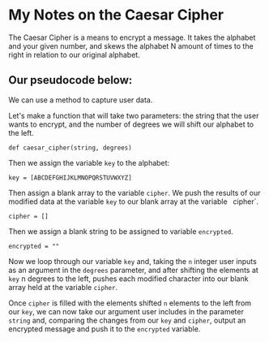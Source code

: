 # My Notes on the Caesar Cipher

The Caesar Cipher is a means to encrypt a message. It takes the alphabet and your given number, and skews the alphabet N amount of times to the right in relation to our original alphabet.

## Our pseudocode below:

We can use a method to capture user data.

Let's make a function that will take two parameters: the string that the user wants to encrypt, and the number of degrees we will shift our alphabet to the left.

`def caesar_cipher(string, degrees)`

Then we assign the variable `key` to the alphabet:  

`key = [ABCDEFGHIJKLMNOPQRSTUVWXYZ]`

Then assign a blank array to the variable `cipher`. We push the results of our modified data at the variable `key` to our blank array at the variable `
`cipher`.  

`cipher = []`

Then we assign a blank string to be assigned to variable `encrypted`.

`encrypted = ""`

Now we loop through our variable `key` and, taking the `n` integer user inputs as an argument in the `degrees` parameter, and after shifting the elements at `key` n degrees to the left, pushes each modified character into our blank array held at the variable `cipher`.

Once `cipher` is filled with the elements shifted `n` elements to the left from our `key`, we can now take our argument user includes in the parameter `string` and, comparing the changes from our `key` and `cipher`, output an encrypted message and push it to the `encrypted` variable.
